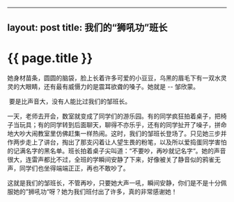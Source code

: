 ### 
---
layout: post
title: 我们的“狮吼功”班长
---
{{ page.title }}
============

​    她身材苗条，圆圆的脑袋，脸上长着许多可爱的小豆豆，乌黑的眉毛下有一双水灵灵的大眼睛，还有最有威慑力的是震耳欲聋的嗓子。她就是 -- 邹欣蒙。

​    要是比声音大，没有人能比过我们的邹班长。

​    一天，老师去开会，数室就变成了同学们的游乐园。有的同学疯狂拍着桌子，把椅子当玩具；有的同学转到后面聊天，聊得不亦乐乎，还有的同学扯开了噪子，拼命地大吵大闹教室里仿佛赶集一样热闹。
​    这时，我们的邹班长登场了。只见她三步并作两步走上了讲台，掏出了那支闪着让人望生畏的粉笔，以及所以爱捣蛋同学害怕的记满名字的黑名单。班长拍着桌子尖叫道：“不要吵，再吵就记名字“。她的声音很大，连雷声都比不过，全班的学瞬间安静了下来，好像被关了静音似的鸦雀无声，同学们也坐得端端正正，再也不敢吵了。

​    这就是我们的邹班长，不管再吵，只要她大声一吼，瞬间安静，你们是不是十分佩服她的”狮吼功“呀？她为我们班付出了许多，真的非常感谢她！
